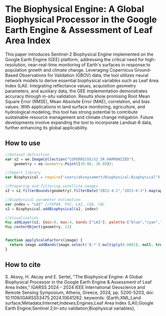 # The Biophysical Engine: A Global Biophysical Processor in the Google Earth Engine & Assessment of Leaf Area Index
This paper introduces Sentinel-2 Biophysical Engine implemented on the Google Earth Engine (GEE) platform, addressing the critical need for high-resolution, near-real-time monitoring of Earth's surfaces in response to population growth and climate change. Leveraging Copernicus Ground-Based Observations for Validation (GBOV) data, the tool utilizes neural network models to derive essential biophysical variables such as Leaf Area Index (LAI). Integrating reflectance values, acquisition geometry parameters, and auxiliary data, the GEE implementation demonstrates accuracy through in-situ validation. Results show promising Root Mean Square Error (RMSE), Mean Absolute Error (MAE), correlation, and bias values. With applications in land surface monitoring, agriculture, and hydrological modeling, this tool has strong potential to contribute sustainable resource management and climate change mitigation. Future developments involve expanding the tool to incorporate Landsat-8 data, further enhancing its global applicability.
## How to use
```javascript
//Dataset definition
var s2 = ee.ImageCollection("COPERNICUS/S2_SR_HARMONIZED"),
    geometry = ee.Geometry.Point([39.88, 36.80]);

//Import library
var Biophysical = require("users/aksoysamett/Biophysical:Biophysical");

//Preparing and filtering satellite images
s2 = s2.filterBounds(geometry).filterDate("2021-4-1","2021-6-1").map(applyScaleFactors)

//Biophysical parameter estimation
var index = "LAI" //FAPAR, FVC, LAI, CAB, CWC
s2 = Biophysical.addBiophysical(s2, index)

//Visualization
Map.addLayer(s2, {min:0, max:4, bands:["LAI"], palette:["blue","cyan","yellow","green"]})
Map.centerObject(geometry, 12)


function applyScaleFactors(image) {
  return image.addBands(image.select('B.*').multiply(0.0001), null, true)
}
```
## How to cite
S. Aksoy, H. Akcay and E. Sertel, "The Biophysical Engine: A Global Biophysical Processor in the Google Earth Engine & Assessment of Leaf Area Index," IGARSS 2024 - 2024 IEEE International Geoscience and Remote Sensing Symposium, Athens, Greece, 2024, pp. 5200-5203, doi: 10.1109/IGARSS53475.2024.10641262. keywords: {Earth;XML;Land surface;Metadata;Internet;Indexes;Engines;Leaf Area Index (LAI);Google Earth Engine;Sentinel 2;In-situ validation;Biophysical variables},
